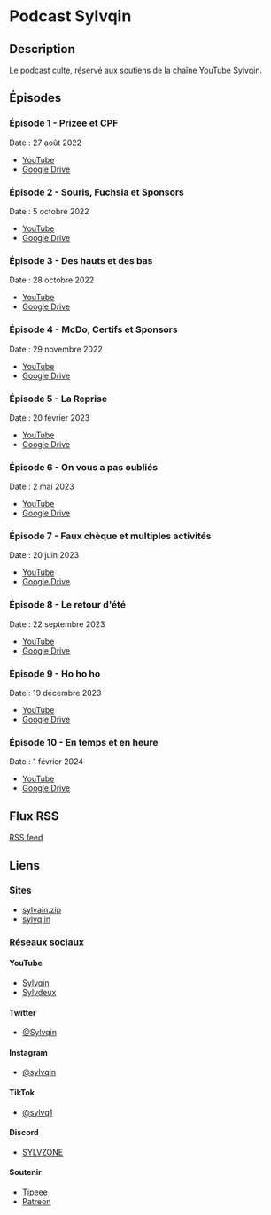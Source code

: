 # Podcast Sylvqin

## Description

Le podcast culte, réservé aux soutiens de la chaîne YouTube Sylvqin.

## Épisodes

### Épisode 1 - Prizee et CPF

Date : 27 août 2022

- [YouTube](https://www.youtube.com/watch?v=j5BcqfIpnTM)
- [Google Drive](https://drive.google.com/file/d/11MgJIPaUJDncHX9ZMIXiVeSAjqcud6Ux/view)

### Épisode 2 - Souris, Fuchsia et Sponsors

Date : 5 octobre 2022

- [YouTube](https://www.youtube.com/watch?v=_YPl3frkB_8)
- [Google Drive](https://drive.google.com/file/d/1DbpzaXYlJAJZSLRet6flh23E-y-ZlJxI/view)

### Épisode 3 - Des hauts et des bas

Date : 28 octobre 2022

- [YouTube](https://www.youtube.com/watch?v=j-qRoML7Ibw)
- [Google Drive](https://drive.google.com/file/d/1bfF-nDhvn-LH-oKe3bSwLQgoQTjdRfux/view)

### Épisode 4 - McDo, Certifs et Sponsors

Date : 29 novembre 2022

- [YouTube](https://www.youtube.com/watch?v=-eW0SJe2B3U)
- [Google Drive](https://drive.google.com/file/d/1RQpD7tfocO5WPOcWysaOuRFdc7QYlXIO/view)

### Épisode 5 - La Reprise

Date : 20 février 2023

- [YouTube](https://www.youtube.com/watch?v=a5cDwzh55CY)
- [Google Drive](https://drive.google.com/file/d/1xhRArqN7mRI_Tmqq_05Sx9xJA8vIG8pr/view)

### Épisode 6 - On vous a pas oubliés

Date : 2 mai 2023

- [YouTube](https://www.youtube.com/watch?v=-IERxQW_JOA)
- [Google Drive](https://drive.google.com/file/d/1AMWeQBaT5basVB_fi6WnPHOjIn0Atyqk/view)

### Épisode 7 - Faux chèque et multiples activités

Date : 20 juin 2023

- [YouTube](https://www.youtube.com/watch?v=2S1z0XA5ytg)
- [Google Drive](https://drive.google.com/file/d/1_k69yxIQgA3q4wcqmSCgNeq4r2KrbZl1/view)

### Épisode 8 - Le retour d'été

Date : 22 septembre 2023

- [YouTube](https://www.youtube.com/watch?v=MvEJv101MDE)
- [Google Drive](https://drive.google.com/file/d/16s9l1WMtHfSryYqJ-Ao6R4QKXass3H9A/view)

### Épisode 9 - Ho ho ho

Date : 19 décembre 2023

- [YouTube](https://www.youtube.com/watch?v=vFOoKbhGX80)
- [Google Drive](https://drive.google.com/file/d/1ZOSQR4hp63bbqTj6lodzaWmN6QNm6eIU/view)

### Épisode 10 - En temps et en heure

Date : 1 février 2024

- [YouTube](https://www.youtube.com/watch?v=6pGrB0WfqFk)
- [Google Drive](https://drive.google.com/file/d/1bT0LHtE1FGwMZeW9mwX9ciUdfp4lVMzw/view)

## Flux RSS

[RSS feed](https://ArmandDelessert.github.io/RssFeed/Sylvquin/Podcast.xml)

## Liens

### Sites

- [sylvain.zip](https://sylvain.zip/)
- [sylvq.in](https://sylvq.in/)

### Réseaux sociaux

#### YouTube

- [Sylvqin](https://www.youtube.com/sylvqin)
- [Sylvdeux](https://www.youtube.com/@administrateur)

#### Twitter

- [@Sylvqin](https://www.twitter.com/sylvqin)

#### Instagram

- [@sylvqin](https://www.instagram.com/sylvqin)

#### TikTok

- [@sylvq1](https://www.tiktok.com/@sylvq1)

#### Discord

- [SYLVZONE](https://www.discord.com/invite/MrQYQRV9F5)

#### Soutenir

- [Tipeee](https://fr.tipeee.com/sylvqin)
- [Patreon](https://www.patreon.com/Sylvqin)
